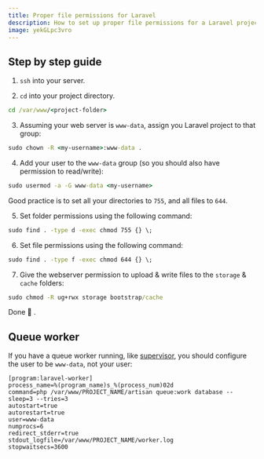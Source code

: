 ```yaml
---
title: Proper file permissions for Laravel
description: How to set up proper file permissions for a Laravel project on a Linux server
image: yekGLpc3vro
---
```


## Step by step guide

1. `ssh` into your server.

2. `cd` into your project directory.

```bat
cd /var/www/<project-folder>
```

3. Assuming your web server is `www-data`, assign you Laravel project to that group:

```bat
sudo chown -R <my-username>:www-data .
```

4. Add your user to the `www-data` group (so you should also have permission to read/write):

```bat
sudo usermod -a -G www-data <my-username>
```

Good practice is to set all your directories to `755`, and all files to `644`.

5. Set folder permissions using the following command:

```bat
sudo find . -type d -exec chmod 755 {} \;
```

6. Set file permissions using the following command:

```bat
sudo find . -type f -exec chmod 644 {} \;
```

7. Give the webserver permission to upload & write files to the `storage` & `cache` folders:

```bat
sudo chmod -R ug+rwx storage bootstrap/cache
```

Done 🥳 .

## Queue worker

If you have a queue worker running, like [supervisor](http://supervisord.org/index.html), you should configure the user to be `www-data`, not your user:

```bat{6}[laravel-worker.conf]
[program:laravel-worker]
process_name=%(program_name)s_%(process_num)02d
command=php /var/www/PROJECT_NAME/artisan queue:work database --sleep=3 --tries=3
autostart=true
autorestart=true
user=www-data
numprocs=6
redirect_stderr=true
stdout_logfile=/var/www/PROJECT_NAME/worker.log
stopwaitsecs=3600
```
